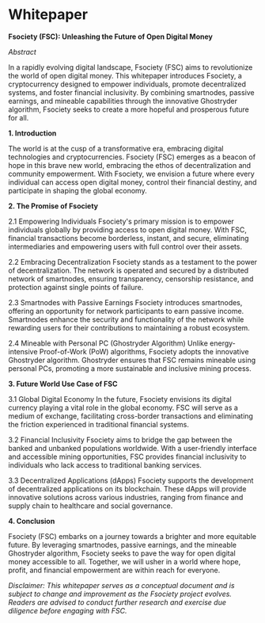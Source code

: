 # Whitepaper

**Fsociety (FSC): Unleashing the Future of Open Digital Money**

*Abstract*

In a rapidly evolving digital landscape, Fsociety (FSC) aims to revolutionize the world of open digital money. This whitepaper introduces Fsociety, a cryptocurrency designed to empower individuals, promote decentralized systems, and foster financial inclusivity. By combining smartnodes, passive earnings, and mineable capabilities through the innovative Ghostryder algorithm, Fsociety seeks to create a more hopeful and prosperous future for all.

**1. Introduction**

The world is at the cusp of a transformative era, embracing digital technologies and cryptocurrencies. Fsociety (FSC) emerges as a beacon of hope in this brave new world, embracing the ethos of decentralization and community empowerment. With Fsociety, we envision a future where every individual can access open digital money, control their financial destiny, and participate in shaping the global economy.

**2. The Promise of Fsociety**

2.1 Empowering Individuals
Fsociety's primary mission is to empower individuals globally by providing access to open digital money. With FSC, financial transactions become borderless, instant, and secure, eliminating intermediaries and empowering users with full control over their assets.

2.2 Embracing Decentralization
Fsociety stands as a testament to the power of decentralization. The network is operated and secured by a distributed network of smartnodes, ensuring transparency, censorship resistance, and protection against single points of failure.

2.3 Smartnodes with Passive Earnings
Fsociety introduces smartnodes, offering an opportunity for network participants to earn passive income. Smartnodes enhance the security and functionality of the network while rewarding users for their contributions to maintaining a robust ecosystem.

2.4 Mineable with Personal PC (Ghostryder Algorithm)
Unlike energy-intensive Proof-of-Work (PoW) algorithms, Fsociety adopts the innovative Ghostryder algorithm. Ghostryder ensures that FSC remains mineable using personal PCs, promoting a more sustainable and inclusive mining process.

**3. Future World Use Case of FSC**

3.1 Global Digital Economy
In the future, Fsociety envisions its digital currency playing a vital role in the global economy. FSC will serve as a medium of exchange, facilitating cross-border transactions and eliminating the friction experienced in traditional financial systems.

3.2 Financial Inclusivity
Fsociety aims to bridge the gap between the banked and unbanked populations worldwide. With a user-friendly interface and accessible mining opportunities, FSC provides financial inclusivity to individuals who lack access to traditional banking services.

3.3 Decentralized Applications (dApps)
Fsociety supports the development of decentralized applications on its blockchain. These dApps will provide innovative solutions across various industries, ranging from finance and supply chain to healthcare and social governance.

**4. Conclusion**

Fsociety (FSC) embarks on a journey towards a brighter and more equitable future. By leveraging smartnodes, passive earnings, and the mineable Ghostryder algorithm, Fsociety seeks to pave the way for open digital money accessible to all. Together, we will usher in a world where hope, profit, and financial empowerment are within reach for everyone.

*Disclaimer: This whitepaper serves as a conceptual document and is subject to change and improvement as the Fsociety project evolves. Readers are advised to conduct further research and exercise due diligence before engaging with FSC.*
